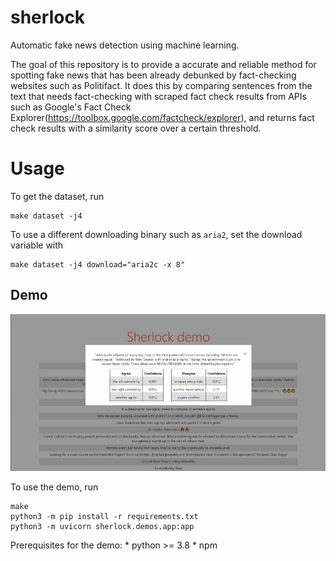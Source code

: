 # sherlock
Automatic fake news detection using machine learning. 

The goal of this repository is to provide a accurate and reliable method for spotting fake news 
that has been already debunked by fact-checking websites such as Politifact. It does this by 
comparing sentences from the text that needs fact-checking with scraped fact check results from
APIs such as Google's Fact Check Explorer(https://toolbox.google.com/factcheck/explorer), and 
returns fact check results with a similarity score over a certain threshold. 

# Usage

To get the dataset, run

```
make dataset -j4
```

To use a different downloading binary such as ``aria2``, set the download variable with

```
make dataset -j4 download="aria2c -x 8"
```

## Demo

![demo](./img/demo.png)

To use the demo, run

```
make
python3 -m pip install -r requirements.txt
python3 -m uvicorn sherlock.demos.app:app
```

Prerequisites for the demo:
	* python >= 3.8
	* npm
